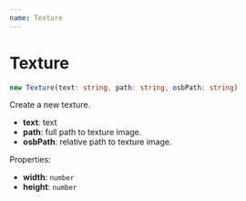 ```yaml
---
name: Texture
---
```


# Texture
```typescript
new Texture(text: string, path: string, osbPath: string)
```
Create a new texture.

* **text**: text
* **path**: full path to texture image.
* **osbPath**: relative path to texture image.

Properties:
* **width**: `number`
* **height**: `number`
